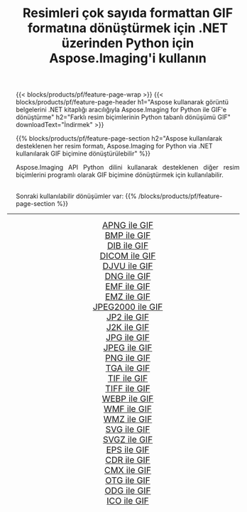 ﻿---
title: Resimleri çok sayıda formattan GIF formatına dönüştürmek için .NET üzerinden Python için Aspose.Imaging'i kullanın 
weight: 3920
url: /tr/python-net/conversion/to/gif/ 
lang: tr
langdirlevel: 2
locales: zh-hans,ja,it,ru,de,es,fr,nl,id,lt,pl,pt,vi,tr,ko,zh-hant,ar,hi,th,sv,cs,uk,he
description: Aspose.Imaging for Python via .NET library kullanarak çeşitli formatları GIF formatına dönüştürebilirsiniz.
---

{{< blocks/products/pf/feature-page-wrap >}}
{{< blocks/products/pf/feature-page-header h1="Aspose kullanarak görüntü belgelerini .NET kitaplığı aracılığıyla Aspose.Imaging for Python ile GIF'e dönüştürme" h2="Farklı resim biçimlerinin Python tabanlı dönüşümü GIF" downloadText="İndirmek" >}}


{{% blocks/products/pf/feature-page-section  h2="Aspose kullanılarak desteklenen her resim formatı, Aspose.Imaging for Python via .NET kullanılarak GIF biçimine dönüştürülebilir" %}}
<p align=justify>Aspose.Imaging API Python dilini kullanarak desteklenen diğer resim biçimlerini programlı olarak GIF biçimine dönüştürmek için kullanılabilir.</p>
<br/>
Sonraki kullanılabilir dönüşümler var:
{{% /blocks/products/pf/feature-page-section %}}
<div class="container-fluid productfamilypage bg-gray">
    <div class="convertypes bg-gray agp-content section">
        <div class="container">
		<hr style="margin-left:-20px;"/>
		<div class="row other-converters" style="gap: 10px;font-size: 19px;text-align:center;">
		    <div class='col-md-2 other-converter remove-lp remove-rp'><a href="/imaging/tr/python-net/conversion/apng-to-gif/" style="padding:15px;">APNG ile GIF</a></div>
<div class='col-md-2 other-converter remove-lp remove-rp'><a href="/imaging/tr/python-net/conversion/bmp-to-gif/" style="padding:15px;">BMP ile GIF</a></div>
<div class='col-md-2 other-converter remove-lp remove-rp'><a href="/imaging/tr/python-net/conversion/dib-to-gif/" style="padding:15px;">DIB ile GIF</a></div>
<div class='col-md-2 other-converter remove-lp remove-rp'><a href="/imaging/tr/python-net/conversion/dicom-to-gif/" style="padding:15px;">DICOM ile GIF</a></div>
<div class='col-md-2 other-converter remove-lp remove-rp'><a href="/imaging/tr/python-net/conversion/djvu-to-gif/" style="padding:15px;">DJVU ile GIF</a></div>
<div class='col-md-2 other-converter remove-lp remove-rp'><a href="/imaging/tr/python-net/conversion/dng-to-gif/" style="padding:15px;">DNG ile GIF</a></div>
<div class='col-md-2 other-converter remove-lp remove-rp'><a href="/imaging/tr/python-net/conversion/emf-to-gif/" style="padding:15px;">EMF ile GIF</a></div>
<div class='col-md-2 other-converter remove-lp remove-rp'><a href="/imaging/tr/python-net/conversion/emz-to-gif/" style="padding:15px;">EMZ ile GIF</a></div>
<div class='col-md-2 other-converter remove-lp remove-rp'><a href="/imaging/tr/python-net/conversion/jpeg2000-to-gif/" style="padding:15px;">JPEG2000 ile GIF</a></div>
<div class='col-md-2 other-converter remove-lp remove-rp'><a href="/imaging/tr/python-net/conversion/jp2-to-gif/" style="padding:15px;">JP2 ile GIF</a></div>
<div class='col-md-2 other-converter remove-lp remove-rp'><a href="/imaging/tr/python-net/conversion/j2k-to-gif/" style="padding:15px;">J2K ile GIF</a></div>
<div class='col-md-2 other-converter remove-lp remove-rp'><a href="/imaging/tr/python-net/conversion/jpg-to-gif/" style="padding:15px;">JPG ile GIF</a></div>
<div class='col-md-2 other-converter remove-lp remove-rp'><a href="/imaging/tr/python-net/conversion/jpeg-to-gif/" style="padding:15px;">JPEG ile GIF</a></div>
<div class='col-md-2 other-converter remove-lp remove-rp'><a href="/imaging/tr/python-net/conversion/png-to-gif/" style="padding:15px;">PNG ile GIF</a></div>
<div class='col-md-2 other-converter remove-lp remove-rp'><a href="/imaging/tr/python-net/conversion/tga-to-gif/" style="padding:15px;">TGA ile GIF</a></div>
<div class='col-md-2 other-converter remove-lp remove-rp'><a href="/imaging/tr/python-net/conversion/tif-to-gif/" style="padding:15px;">TIF ile GIF</a></div>
<div class='col-md-2 other-converter remove-lp remove-rp'><a href="/imaging/tr/python-net/conversion/tiff-to-gif/" style="padding:15px;">TIFF ile GIF</a></div>
<div class='col-md-2 other-converter remove-lp remove-rp'><a href="/imaging/tr/python-net/conversion/webp-to-gif/" style="padding:15px;">WEBP ile GIF</a></div>
<div class='col-md-2 other-converter remove-lp remove-rp'><a href="/imaging/tr/python-net/conversion/wmf-to-gif/" style="padding:15px;">WMF ile GIF</a></div>
<div class='col-md-2 other-converter remove-lp remove-rp'><a href="/imaging/tr/python-net/conversion/wmz-to-gif/" style="padding:15px;">WMZ ile GIF</a></div>
<div class='col-md-2 other-converter remove-lp remove-rp'><a href="/imaging/tr/python-net/conversion/svg-to-gif/" style="padding:15px;">SVG ile GIF</a></div>
<div class='col-md-2 other-converter remove-lp remove-rp'><a href="/imaging/tr/python-net/conversion/svgz-to-gif/" style="padding:15px;">SVGZ ile GIF</a></div>
<div class='col-md-2 other-converter remove-lp remove-rp'><a href="/imaging/tr/python-net/conversion/eps-to-gif/" style="padding:15px;">EPS ile GIF</a></div>
<div class='col-md-2 other-converter remove-lp remove-rp'><a href="/imaging/tr/python-net/conversion/cdr-to-gif/" style="padding:15px;">CDR ile GIF</a></div>
<div class='col-md-2 other-converter remove-lp remove-rp'><a href="/imaging/tr/python-net/conversion/cmx-to-gif/" style="padding:15px;">CMX ile GIF</a></div>
<div class='col-md-2 other-converter remove-lp remove-rp'><a href="/imaging/tr/python-net/conversion/otg-to-gif/" style="padding:15px;">OTG ile GIF</a></div>
<div class='col-md-2 other-converter remove-lp remove-rp'><a href="/imaging/tr/python-net/conversion/odg-to-gif/" style="padding:15px;">ODG ile GIF</a></div>
<div class='col-md-2 other-converter remove-lp remove-rp'><a href="/imaging/tr/python-net/conversion/ico-to-gif/" style="padding:15px;">ICO ile GIF</a></div>
                </div>
        </div>
    </div>
</div>
<br/>

